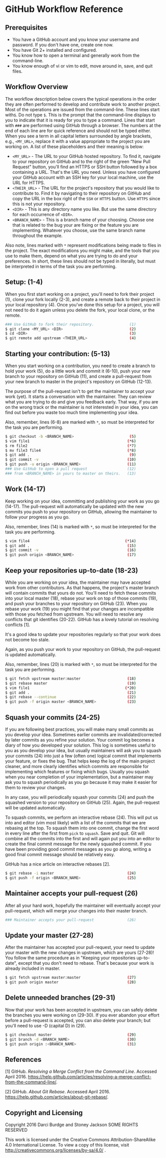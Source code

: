 # GitHub Workflow Reference


## Prerequisites

- You have a GitHub account and you know your username and password. If you
  don't have one, create one now.
- You have Git 2+ installed and configured.
- You know how to open a terminal and generally work from the command-line.
- You know enough of vi or vim to edit, move around in, save, and quit files.


## Workflow Overview

The workflow description below covers the typical operations in the order
they are often performed to develop and contribute work to another project.
Most of the operations are issued from the command-line. These lines start with`$`.
Do not type `$`. This is the prompt that the command-line displays to you to
indicate that it is ready for you to type a command. Lines that start with `###`
are performed using GitHub through a browser. The numbers at the end of each
line are for quick reference and should not be typed either. When you see a term in all capital letters surrounded by angle
brackets, e.g., `<MY_URL>`, replace it with a value appropriate to the project
you are working on. A list of these placeholders and their meaning is below:

- `<MY_URL>` - The URL to your GitHub hosted repository. To find it, navigate to
  your repository on GitHub and to the right of the green "New Pull Request"
  button, you'll find an HTTPS or SSH button followed by a box containing a URL.
  That's the URL you need. Unless you have configured your GitHub account with
  an SSH key for your local machine, use the URL for HTTPS.
- `<THEIR_URL>` - The URL for the project's repository that you would like to
  contribute to. Find it by navigating to their repository on GitHub and copy
  the URL in the box right of the `SSH` or `HTTPS` button. Use `HTTPS` since
  this is not your repository.
- `<DIR>` - This is any directory name you like. But use the same directory for
  each occurrence of `<DIR>`.
- `<BRANCH_NAME>` - This is a branch name of your choosing. Choose one that is
  related to the bug your are fixing or the feature you are implementing.
  Whatever you choose, use the same branch name throughout the example.

Also note, lines marked with `*` represent modifications being made to files in
the project. The exact modifications you might make, and the tools that you use
to make them, depend on what you are trying to do and your preferences. In
short, these lines should not be typed in literally, but must be interpreted in
terms of the task you are performing.


## Setup: (1-4)

When you first start working on a project, you'll need to fork their project
(1), clone your fork locally (2-3), and create a remote back to their project in
your local repository (4). Once you've done this setup for a project, you will
not need to do it again unless you delete the fork, your local clone, or the
remote.

```bash
### Use GitHub to fork their repository.                (1)
$ git clone <MY_URL> <DIR>                              (2)
$ cd <DIR>                                              (3)
$ git remote add upstream <THEIR_URL>                   (4)
```


## Starting your contribution: (5-13)

When you start working on a contribution, you need to create a branch to hold
your work (5), do a little work and commit it (6-10), push your new branch to
your repository on GitHub (11), and create a pull-request from your new branch
to master in the project's repository on GitHub (12-13).

The purpose of the pull-request isn't to get the maintainer to accept your work
(yet). It starts a conversation with the maintainer. They can review what you
are trying to do and give you feedback early. That way, if you are on the wrong
track or the maintainer is not interested in your idea, you can find out before
you waste too much time implementing your idea.

Also, remember, lines (6-8) are marked with `*`, so must be interpreted for the
task you are performing.

```bash
$ git checkout -b <BRANCH_NAME>                         (5)
$ vim file1                                            (*6)
$ rm file2                                             (*7)
$ mv file3 file4                                       (*8)
$ git add .                                             (9)
$ git commit -v                                        (10)
$ git push -u origin <BRANCH_NAME>                     (11)
### Use GitHub to open a pull request                  (12)
### from <BRANCH_NAME> in yours to master on theirs.   (13)
```


## Work (14-17)

Keep working on your idea, committing and publishing your work as you go
(14-17). The pull-request will automatically be updated with the new commits you
push to your repository on GitHub, allowing the maintainer to follow your
progress as you go.

Also, remember, lines (14) is marked with `*`, so must be interpreted for the
task you are performing.

```bash
$ vim file4                                           (*14)
$ git add .                                            (15)
$ git commit -v                                        (16)
$ git push origin <BRANCH_NAME>                        (17)
```


## Keep your repositories up-to-date (18-23)

While you are working on your idea, the maintainer may have accepted work from
other contributors. As that happens, the project's master branch will contain
commits that yours do not. You'll need to fetch these commits into your local
master (18), rebase your work on top of those commits (19), and push your
branches to your repository on GitHub (23). When you rebase your work (19) you
might find that your changes are incompatible with those you fetched from
upstream. You will need to resolve any conflicts that git identifies (20-22).
GitHub has a lovely tutorial on resolving conflicts [1].

It's a good idea to update your repositories regularly so that your work does
not become too stale.

Again, as you push your work to your repository on GitHub, the pull-request
is updated automatically.

Also, remember, lines (20) is marked with `*`, so must be interpreted for the
task you are performing.


```bash
$ git fetch upstream master:master                     (18)
$ git rebase master                                    (19)
$ vim file1                                           (*20)
$ git add .                                            (21)
$ git rebase --continue                                (22)
$ git push -f origin master <BRANCH_NAME>              (23)
```


## Squash your commits (24-25)

If you are following best practices, you will make many small commits as you
develop your idea. Sometimes earlier commits are invalidated/corrected by later
commits as you refine your solution. Your commit log becomes a diary of how you
developed your solution. This log is sometimes useful to you as you develop your
idea, but usually maintainers will ask you to squash your commits (24) into just
a few (often one) logical commit that implements your feature, or fixes the bug.
That helps keep the log of the main project cleaner, and more clearly identifies
which commits are responsible for implementing which features or fixing which
bugs. Usually you squash when you near completion of your implementation, but a
maintainer may ask you to squash periodically as you go because it may make it
easier for them to review your changes.

In any case, you will periodically squash your commits (24) and push the
squashed version to your repository on GitHub (25). Again, the pull-request will
be updated automatically.

To squash commits, we perform an interactive rebase (24). This will put us into
and editor (vim most likely) with a list of the commits that we are rebasing at
the top. To squash them into one commit, change the first word in every line
after the first from `pick` to `squash`. Save and quit. Git will combine all the
commits into the first and will again put you into an editor to create the final
commit message for the newly squashed commit. If you have been providing good
commit messages as you go along, writing a good final commit message should be
relatively easy.

GitHub has a nice article on interactive rebases [2].

```bash
$ git rebase -i master                                 (24)
$ git push -f origin <BRANCH_NAME>                     (25)
```


## Maintainer accepts your pull-request (26)

After all your hard work, hopefully the maintainer will eventually accept your
pull-request, which will merge your changes into their master branch.

```bash
### Maintainer accepts your pull-request               (26)
```


## Update your master (27-28)

After the maintainer has accepted your pull-request, your need to update your
master with the new changes in upstream, which are yours (27-28)! You follow the
same procedure as in "Keeping your repositories up-to-date", except that you
don't  need to rebase. That's because your work is already included in master.

```bash
$ git fetch upstream master:master                     (27)
$ git push origin master                               (28)
```


## Delete unneeded branches (29-31)

Now that your work has been accepted in upstream, you can safely delete the
branches you were working on (29-30). If you ever abandon your effort before
a pull-request is accepted, you can also delete your branch; but you'll need
to use -D (capital D) in (29).

```bash
$ git checkout master                                  (29)
$ git branch -d <BRANCH_NAME>                          (30)
$ git push origin :<BRANCH_NAME>                       (31)
```


## References

[1] GitHub. _Resolving a Merge Conflict from the Command Line_. Accessed April
2016.
<https://help.github.com/articles/resolving-a-merge-conflict-from-the-command-line/>.

[2] GitHub. _About Git Rebase_. Accessed April 2016. <https://help.github.com/articles/about-git-rebase/>.


## Copyright and Licensing

Copyright 2016 Darci Burdge and Stoney Jackson SOME RIGHTS RESERVED

This work is licensed under the Creative Commons Attribution-ShareAlike 4.0
International License. To view a copy of this license, visit
http://creativecommons.org/licenses/by-sa/4.0/ .
